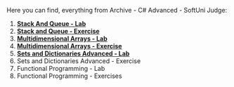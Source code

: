 Here you can find, everything from Archive - C# Advanced - SoftUni Judge:

1. [**Stack And Queue - Lab**](https://github.com/polinadrumeva/SoftUni-CSharp-Developer-All-courses/tree/main/C%23%20Advanced/C%23%20Advanced%20-%20course/Archive%20-%20Judge/Stacks%20and%20Queues%20-%20Lab%20-%20Archive)
2. [**Stack and Queue - Exercise**](https://github.com/polinadrumeva/SoftUni-CSharp-Developer-All-courses/tree/main/C%23%20Advanced/C%23%20Advanced%20-%20course/Archive%20-%20Judge/Stacks%20and%20Queues%20-%20Exercise%20-%20Archive)
3. [**Multidimensional Arrays - Lab**](https://github.com/polinadrumeva/SoftUni-CSharp-Developer-All-courses/tree/main/C%23%20Advanced/C%23%20Advanced%20-%20course/Archive%20-%20Judge/Multidimensional%20Arrays%20-%20Lab%20-%20Archive)
4. [**Multidimensional Arrays - Exercise**](https://github.com/polinadrumeva/SoftUni-CSharp-Developer-All-courses/tree/main/C%23%20Advanced/C%23%20Advanced%20-%20course/Archive%20-%20Judge/Multidimensional%20Arrays%20-%20Exercise%20-%20Archive)
5. [**Sets and Dictionaries Advanced - Lab**](https://github.com/polinadrumeva/SoftUni-CSharp-Developer-All-courses/tree/main/C%23%20Advanced/C%23%20Advanced%20-%20course/Archive%20-%20Judge/Sets%20and%20Dictionaries%20Advanced%20-%20Lab%20-%20Archive)
6. Sets and Dictionaries Advanced - Exercise
7. Functional Programming - Lab
8. Functional Programming - Exercises
